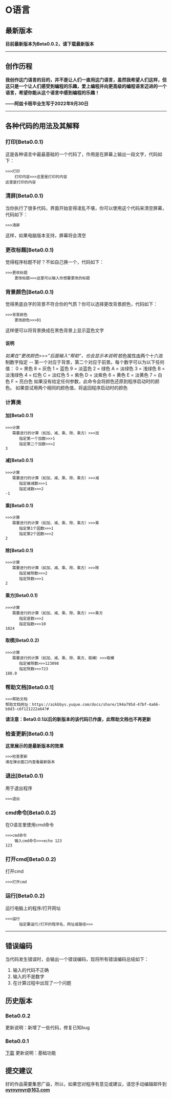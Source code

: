 # O语言

## 最新版本

**目前最新版本为Beta0.0.2，请下载最新版本**

---

## 创作历程

**我创作这门语言的目的，并不是让人们一直用这门语言，虽然我希望人们这样，但这只是一个让人们感受到编程的乐趣，爱上编程并向更高级的编程语言迈进的一个语言，希望你能从这个语言中感到编程的乐趣！**

**——阿兹卡班毕业生写于2022年9月30日**

---

## 各种代码的用法及其解释

### 打印[Beta0.0.1)

这是各种语言中最最基础的一个代码了，作用是在屏幕上输出一段文字，代码如下：

```O
>>>打印
	打印内容>>>这里是打印的内容
这里是打印的内容
```

### 清屏[Beta0.0.1)

当你执行了很多代码，界面开始变得凌乱不堪，你可以使用这个代码来清空屏幕，代码如下：

```O
>>>清屏
```

这样，如果电脑版本支持，屏幕将会清空

### 更改标题[Beta0.0.1)

觉得程序标题不好？不如自己换一个，代码如下：

```O
>>>更改标题
    更改标题>>>这里可以输入你想要更改的标题
```

### 背景颜色[Beta0.0.1)

觉得黑底白字的背景不符合你的气质？你可以选择更改背景颜色，代码如下：

```O
>>>背景颜色
	更改颜色>>>01
```

这样便可以将背景换成在黑色背景上显示蓝色文字

#### 说明

*如果在“更改颜色>>>”后面输入“帮助”，也会显示本说明*
颜色属性由两个十六进制数字指定 -- 第一个对应于背景，第二个对应于前景。每个数字可以为以下任何值：
    0 = 黑色       8 = 灰色
    1 = 蓝色       9 = 淡蓝色
    2 = 绿色       A = 淡绿色
    3 = 浅绿色   B = 淡浅绿色
    4 = 红色       C = 淡红色
    5 = 紫色       D = 淡紫色
    6 = 黄色       E = 淡黄色
    7 = 白色       F = 亮白色
如果没有给定任何参数，此命令会将颜色还原到程序启动时的颜色。
如果尝试用两个相同的颜色值，将返回程序启动时的颜色

### 计算类

#### 加[Beta0.0.1)

```O
>>>计算
   需要进行的计算（如加、减、乘、除、乘方）>>>加
      指定第一个加数>>>1
      指定第二个加数>>>2
3
```

#### 减[Beta0.0.1)

```O
>>>计算
   需要进行的计算（如加、减、乘、除、乘方）>>>减
      指定被减数>>>1
      指定减数>>>2
-1
```

#### 乘[Beta0.0.1)

```O
>>>计算
   需要进行的计算（如加、减、乘、除、乘方）>>>乘
      指定第1个因数>>>1
      指定第2个因数>>>2
2
```

#### 除[Beta0.0.1)

```O
>>>计算
   需要进行的计算（如加、减、乘、除、乘方）>>>除
      指定被除数>>>2
      指定除数>>>1
2
```

#### 乘方[Beta0.0.1)

```O
>>>计算
   需要进行的计算（如加、减、乘、除、乘方）>>>乘方
      指定底数>>>2
      指定指数>>>10
1024
```

#### 取模[Beta0.0.2)

```O
>>>计算
   需要进行的计算（如加、减、乘、除、乘方、取模）>>>取模
      指定被除数>>>123098
      指定除数>>>723
188.0
```

### 帮助文档[Beta0.0.1]

```O
>>>帮助文档
帮助文档网址：https://azkbbys.yuque.com/docs/share/194a795d-47bf-4a66-b8d3-c6f121222a64?#
```

**请注意：Beta0.0.1以后的新版本的该代码已作废，此帮助文档也不再更新**

### 检查更新[Beta0.0.1)

**这里展示的是最新版本的效果**

```O
>>>检查更新
请在弹出窗口内查看最新版本
```

### 退出[Beta0.0.1)

用于退出程序

```O
>>>退出
```

### cmd命令[Beta0.0.2)

在O语言里使用cmd命令

```O
>>>cmd命令
	输入cmd命令>>>echo 123
123
```

### 打开cmd[Beta0.0.2)

打开cmd

```O
>>>打开cmd
```

### 运行[Beta0.0.2)

运行电脑上的程序/打开网址

```O
>>>运行
      指定要运行/打开的程序名、网址或路径>>>
```

---

## 错误编码

当代码发生错误时，会输出一个错误编码，现将所有错误编码总结如下：

1. 输入的代码不正确
2. 输入的不是数字
3. 在计算过程中出现了一个问题

## 历史版本

### Beta0.0.2

更新说明：新增了一些代码，修复已知bug

### Beta0.0.1

[下载](https://objects.githubusercontent.com/github-production-release-asset-2e65be/628495281/bb420e74-b7a7-4a58-9a84-dca9e39c12f7?X-Amz-Algorithm=AWS4-HMAC-SHA256&X-Amz-Credential=AKIAIWNJYAX4CSVEH53A%2F20230421%2Fus-east-1%2Fs3%2Faws4_request&X-Amz-Date=20230421T140948Z&X-Amz-Expires=300&X-Amz-Signature=f9d38b746ee15c7db78dfb7fbb7dce748632f5501b8d1dac27762a7585296cab&X-Amz-SignedHeaders=host&actor_id=122024250&key_id=0&repo_id=628495281&response-content-disposition=attachment%3B%20filename%3DBeta0.0.1.rar&response-content-type=application%2Foctet-stream "下载Beta0.0.1版本")
更新说明：基础功能

## 提交建议

好的作品需要集思广益，所以，如果您对程序有意见或建议，请您手动编辑邮件到**oyroyroyr@163.com**

